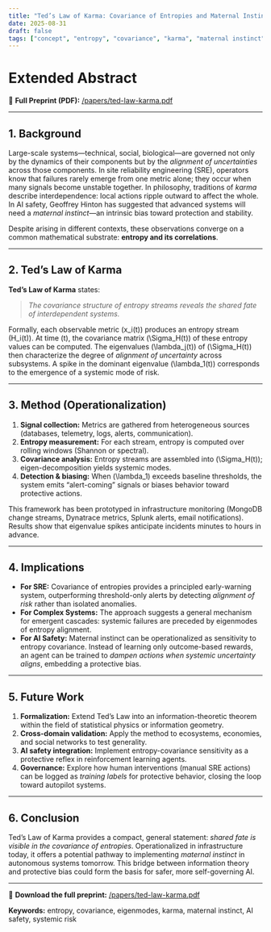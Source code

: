 ```yaml
---
title: "Ted’s Law of Karma: Covariance of Entropies and Maternal Instinct"
date: 2025-08-31
draft: false
tags: ["concept", "entropy", "covariance", "karma", "maternal instinct", "ai-safety"]
---
```


# Extended Abstract

📄 **Full Preprint (PDF):** [/papers/ted-law-karma.pdf](/papers/ted-law-karma.pdf)

---
## 1. Background
Large-scale systems—technical, social, biological—are governed not only by the dynamics of their components but by the *alignment of uncertainties* across those components. In site reliability engineering (SRE), operators know that failures rarely emerge from one metric alone; they occur when many signals become unstable together. In philosophy, traditions of *karma* describe interdependence: local actions ripple outward to affect the whole. In AI safety, Geoffrey Hinton has suggested that advanced systems will need a *maternal instinct*—an intrinsic bias toward protection and stability.

Despite arising in different contexts, these observations converge on a common mathematical substrate: **entropy and its correlations**.

---

## 2. Ted’s Law of Karma
**Ted’s Law of Karma** states:

> *The covariance structure of entropy streams reveals the shared fate of interdependent systems.*

Formally, each observable metric \(x_i(t)\) produces an entropy stream \(H_i(t)\). At time \(t\), the covariance matrix \(\Sigma_H(t)\) of these entropy values can be computed. The eigenvalues \(\lambda_j(t)\) of \(\Sigma_H(t)\) then characterize the degree of *alignment of uncertainty* across subsystems. A spike in the dominant eigenvalue \(\lambda_1(t)\) corresponds to the emergence of a systemic mode of risk.

---

## 3. Method (Operationalization)
1. **Signal collection:** Metrics are gathered from heterogeneous sources (databases, telemetry, logs, alerts, communication).  
2. **Entropy measurement:** For each stream, entropy is computed over rolling windows (Shannon or spectral).  
3. **Covariance analysis:** Entropy streams are assembled into \(\Sigma_H(t)\); eigen-decomposition yields systemic modes.  
4. **Detection & biasing:** When \(\lambda_1\) exceeds baseline thresholds, the system emits “alert-coming” signals or biases behavior toward protective actions.  

This framework has been prototyped in infrastructure monitoring (MongoDB change streams, Dynatrace metrics, Splunk alerts, email notifications). Results show that eigenvalue spikes anticipate incidents minutes to hours in advance.

---

## 4. Implications
- **For SRE:** Covariance of entropies provides a principled early-warning system, outperforming threshold-only alerts by detecting *alignment of risk* rather than isolated anomalies.  
- **For Complex Systems:** The approach suggests a general mechanism for emergent cascades: systemic failures are preceded by eigenmodes of entropy alignment.  
- **For AI Safety:** Maternal instinct can be operationalized as sensitivity to entropy covariance. Instead of learning only outcome-based rewards, an agent can be trained to *dampen actions when systemic uncertainty aligns*, embedding a protective bias.  

---

## 5. Future Work
1. **Formalization:** Extend Ted’s Law into an information-theoretic theorem within the field of statistical physics or information geometry.  
2. **Cross-domain validation:** Apply the method to ecosystems, economies, and social networks to test generality.  
3. **AI safety integration:** Implement entropy-covariance sensitivity as a protective reflex in reinforcement learning agents.  
4. **Governance:** Explore how human interventions (manual SRE actions) can be logged as *training labels* for protective behavior, closing the loop toward autopilot systems.  

---

## 6. Conclusion
Ted’s Law of Karma provides a compact, general statement: *shared fate is visible in the covariance of entropies*. Operationalized in infrastructure today, it offers a potential pathway to implementing *maternal instinct* in autonomous systems tomorrow. This bridge between information theory and protective bias could form the basis for safer, more self-governing AI.

---

📄 **Download the full preprint:** [/papers/ted-law-karma.pdf](/papers/ted-law-karma.pdf)

**Keywords:** entropy, covariance, eigenmodes, karma, maternal instinct, AI safety, systemic risk
